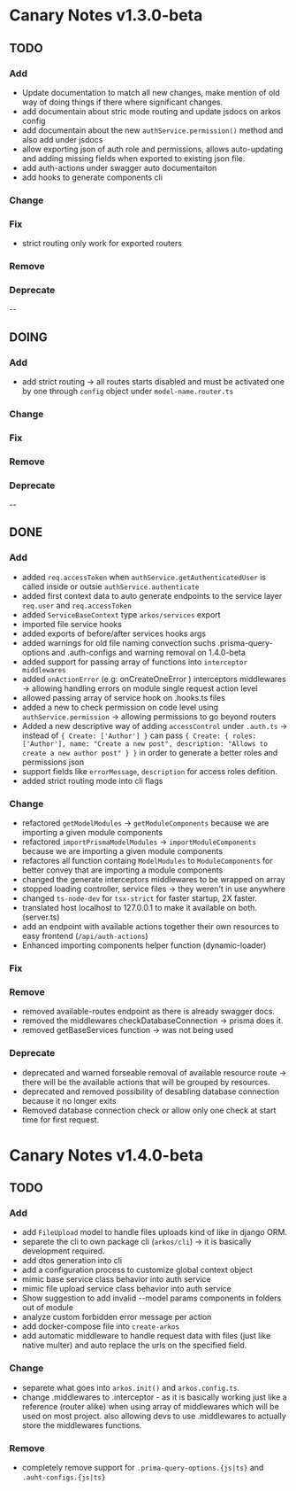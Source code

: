# Canary Notes v1.3.0-beta

## TODO

### Add

- Update documentation to match all new changes, make mention of old way of doing things if there where significant changes.
- add documentain about stric mode routing and update jsdocs on arkos config
- add documentain about the new `authService.permission()` method and also add under jsdocs
- allow exporting json of auth role and permissions, allows auto-updating and adding missing fields when exported to existing json file.
- add auth-actions under swagger auto documentaiton
- add hooks to generate components cli

### Change

### Fix

- strict routing only work for exported routers

### Remove

### Deprecate

--

## DOING

### Add

- add strict routing -> all routes starts disabled and must be activated one by one through `config` object under `model-name.router.ts`

### Change

### Fix

### Remove

### Deprecate

--

## DONE

### Add

- added `req.accessToken` when `authService.getAuthenticatedUser` is called inside or outsie `authService.authenticate`
- added first context data to auto generate endpoints to the service layer `req.user` and `req.accessToken`
- added `ServiceBaseContext` type `arkos/services` export
- imported file service hooks
- added exports of before/after services hooks args
- added warnings for old file naming convection suchs .prisma-query-options and .auth-configs and warning removal on 1.4.0-beta
- added support for passing array of functions into `interceptor middlewares`
- added `onActionError` (e.g: onCreateOneError ) interceptors middlewares -> allowing handling errors on module single request action level
- allowed passing array of service hook on .hooks.ts files
- added a new to check permission on code level using `authService.permission` -> allowing permissions to go beyond routers
- Added a new descriptive way of adding `accessControl` under `.auth.ts` -> instead of `{ Create: ['Author'] }` can pass `{ Create: { roles: ['Author'], name: "Create a new post", description: "Allows to create a new author post" } }` in order to generate a better roles and permissions json
- support fields like `errorMessage`, `description` for access roles defition.
- added strict routing mode into cli flags

### Change

- refactored `getModelModules` -> `getModuleComponents` because we are importing a given module components
- refactored `importPrismaModelModules` -> `importModuleComponents` because we are importing a given module components
- refactores all function containg `ModelModules` to `ModuleComponents` for better convey that are importing a module components
- changed the generate interceptors middlewares to be wrapped on array
- stopped loading controller, service files -> they weren't in use anywhere
- changed `ts-node-dev` for `tsx-strict` for faster startup, 2X faster.
- translated host localhost to 127.0.0.1 to make it available on both. (server.ts)
- add an endpoint with available actions together their own resources to easy frontend (`/api/auth-actions`)
- Enhanced importing components helper function (dynamic-loader)

### Fix

### Remove

- removed available-routes endpoint as there is already swagger docs.
- removed the middlewares checkDatabaseConnection -> prisma does it.
- removed getBaseServices function -> was not being used

### Deprecate

- deprecated and warned forseable removal of available resource route -> there will be the available actions that will be grouped by resources.
- deprecated and removed possibility of desabling database connection because it no longer exits
- Removed database connection check or allow only one check at start time for first request.

# Canary Notes v1.4.0-beta

## TODO

### Add

- add `FileUpload` model to handle files uploads kind of like in django ORM.
- separete the cli to own package cli (`arkos/cli`) -> it is basically development required.
- add dtos generation into cli
- add a configuration process to customize global context object
- mimic base service class behavior into auth service
- mimic file upload service class behavior into auth service
- Show suggestion to add invalid --model params components in folders out of module
- analyze custom forbidden error message per action
- add docker-compose file into `create-arkos`
- add automatic middleware to handle request data with files (just like native multer) and auto replace the urls on the specified field.

### Change

- separete what goes into `arkos.init()` and `arkos.config.ts`.
- change .middlewares to .interceptor - as it is basically working just like a reference (router alike) when using array of middlewares which will be used on most project. also allowing devs to use .middlewares to actually store the middlewares functions.

### Remove

- completely remove support for `.prima-query-options.{js|ts}` and `.auht-configs.{js|ts}`
